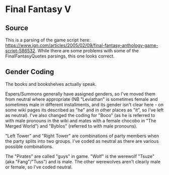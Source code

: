 # Final Fantasy V

## Source

This is a parsing of the game script here: https://www.ign.com/articles/2005/02/09/final-fantasy-anthology-game-script-586532. While there are some problems with some of the FinalFantasyQuotes parsings, this one looks correct.

## Gender Coding

The books and bookshelves actually speak.

Espers/Summons generally have assigned genders, so I've moved them from neutral where appropriate (NB "Leviathan" is sometimes female and sometimes male in different installments, and its gender isn't clear here - on some wiki pages its described as "he" and in other places as "it", so I've left as neutral). I've also changed the coding for "Boco" (as he is referred to with male pronouns in the wiki and mates with a female chocobo in "The Merged World") and "Byblos" (referred to with male pronouns). 

"Left Tower" and "Right Tower" are combinations of party members when the party splits into two groups. I've coded as neutral as there are various possible combinations. 

The "Pirates" are called "guys" in game. "Wolf" is the werewolf "Tsuze" (aka "Fang"/"Tuss") and is male. The other werewolves aren't clearly male or female, so I've coded neutral. 
